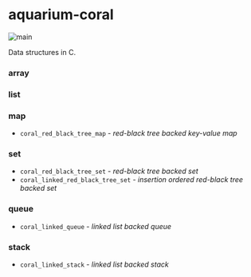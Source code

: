 # aquarium-coral

![main](https://github.com/pretore/aquarium-coral/actions/workflows/cmake.yml/badge.svg?branch=main)

Data structures in C.

### array

### list

### map
- ``coral_red_black_tree_map`` - _red-black tree backed key-value map_

### set
- ``coral_red_black_tree_set`` - _red-black tree backed set_
- ``coral_linked_red_black_tree_set`` - _insertion ordered red-black tree 
backed set_

### queue
- ``coral_linked_queue`` - _linked list backed queue_

### stack
- ``coral_linked_stack`` - _linked list backed stack_
